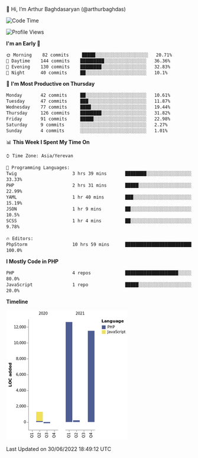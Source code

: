 👋 Hi, I’m Arthur Baghdasaryan (@arthurbaghdas)


<!--START_SECTION:waka-->
![Code Time](http://img.shields.io/badge/Code%20Time-0%20secs-blue)

![Profile Views](http://img.shields.io/badge/Profile%20Views-0-blue)

**I'm an Early 🐤** 

```text
🌞 Morning    82 commits     █████░░░░░░░░░░░░░░░░░░░░   20.71% 
🌆 Daytime    144 commits    █████████░░░░░░░░░░░░░░░░   36.36% 
🌃 Evening    130 commits    ████████░░░░░░░░░░░░░░░░░   32.83% 
🌙 Night      40 commits     ██░░░░░░░░░░░░░░░░░░░░░░░   10.1%

```
📅 **I'm Most Productive on Thursday** 

```text
Monday       42 commits     ██░░░░░░░░░░░░░░░░░░░░░░░   10.61% 
Tuesday      47 commits     ███░░░░░░░░░░░░░░░░░░░░░░   11.87% 
Wednesday    77 commits     ████░░░░░░░░░░░░░░░░░░░░░   19.44% 
Thursday     126 commits    ████████░░░░░░░░░░░░░░░░░   31.82% 
Friday       91 commits     █████░░░░░░░░░░░░░░░░░░░░   22.98% 
Saturday     9 commits      ░░░░░░░░░░░░░░░░░░░░░░░░░   2.27% 
Sunday       4 commits      ░░░░░░░░░░░░░░░░░░░░░░░░░   1.01%

```


📊 **This Week I Spent My Time On** 

```text
⌚︎ Time Zone: Asia/Yerevan

💬 Programming Languages: 
Twig                     3 hrs 39 mins       ████████░░░░░░░░░░░░░░░░░   33.33% 
PHP                      2 hrs 31 mins       █████░░░░░░░░░░░░░░░░░░░░   22.99% 
YAML                     1 hr 40 mins        ███░░░░░░░░░░░░░░░░░░░░░░   15.19% 
JSON                     1 hr 9 mins         ██░░░░░░░░░░░░░░░░░░░░░░░   10.5% 
SCSS                     1 hr 4 mins         ██░░░░░░░░░░░░░░░░░░░░░░░   9.78%

🔥 Editors: 
PhpStorm                 10 hrs 59 mins      █████████████████████████   100.0%

```

**I Mostly Code in PHP** 

```text
PHP                      4 repos             ████████████████████░░░░░   80.0% 
JavaScript               1 repo              █████░░░░░░░░░░░░░░░░░░░░   20.0%

```


**Timeline**

![Chart not found](https://raw.githubusercontent.com/arthurbaghdas/arthurbaghdas/main/charts/bar_graph.png) 


 Last Updated on 30/06/2022 18:49:12 UTC
<!--END_SECTION:waka-->
